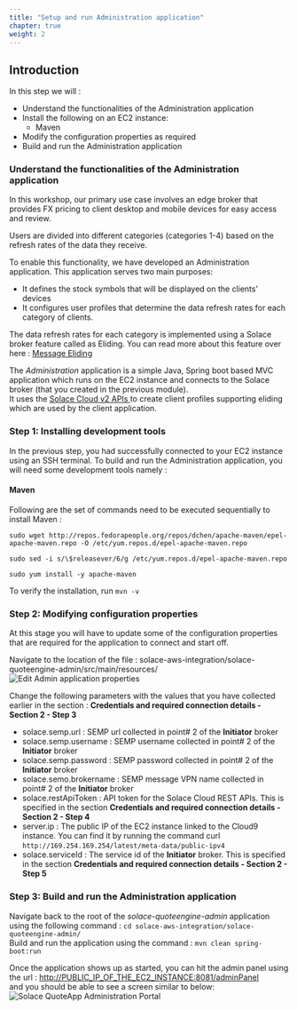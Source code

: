 ```yaml
---
title: "Setup and run Administration application"
chapter: true
weight: 2 
---
```


## Introduction

In this step we will  :

- Understand the functionalities of the Administration application
- Install the following on an EC2 instance:
    - Maven
- Modify the configuration properties as required
- Build and run the Administration application

### Understand the functionalities of the Administration application

In this workshop, our primary use case involves an edge broker that provides FX pricing to client desktop and mobile
devices for easy access and review.

Users are divided into different categories (categories 1-4) based on the refresh rates of the data they receive.

To enable this functionality, we have developed an Administration application. This application serves two main
purposes:

- It defines the stock symbols that will be displayed on the clients' devices
- It configures user profiles that determine the data refresh rates for each category of clients.

The data refresh rates for each category is implemented using a Solace broker feature called as Eliding. You can read
more about this feature over
here : [Message Eliding](https://docs.solace.com/Messaging/Direct-Msg/Direct-Messages.htm?Highlight=message%20eliding#Message-Eliding)

The _Administration_ application is a simple Java, Spring boot based MVC application which runs on the EC2 instance and
connects to the Solace broker (that you created in the previous module). \
It uses the [Solace Cloud v2 APIs ](https://api.solace.dev/cloud/reference/using-the-v2-rest-apis-for-pubsub-cloud) to
create client profiles supporting eliding which are used by the client application.

### Step 1: Installing development tools

In the previous step, you had successfully connected to your EC2 instance using an SSH terminal.
To build and run the Administration application, you will need some development tools namely :

#### Maven

Following are the set of commands need to be executed sequentially to install Maven :

`sudo wget http://repos.fedorapeople.org/repos/dchen/apache-maven/epel-apache-maven.repo -O /etc/yum.repos.d/epel-apache-maven.repo`

`sudo sed -i s/\$releasever/6/g /etc/yum.repos.d/epel-apache-maven.repo`

`sudo yum install -y apache-maven`

To verify the installation, run `mvn -v`

### Step 2: Modifying configuration properties

At this stage you will have to update some of the configuration properties that are required for the application to
connect and start off.

Navigate to the location of the file : solace-aws-integration/solace-quoteengine-admin/src/main/resources/
![Edit Admin application properties](/images/moduleTwo/edit-admin-app-properties.png)

Change the following parameters with the values that you have collected earlier in the section : **Credentials and required connection details - Section 2 - Step 3**

- solace.semp.url : SEMP url collected in point# 2 of the **Initiator** broker
- solace.semp.username : SEMP username collected in point# 2 of the **Initiator** broker
- solace.semp.password : SEMP password collected in point# 2 of the **Initiator** broker
- solace.semo.brokername : SEMP message VPN name collected in point# 2 of the **Initiator** broker
- solace.restApiToken : API token for the Solace Cloud REST APIs. This is specified in the section **Credentials and required connection details - Section 2 - Step 4**
- server.ip : The public IP of the EC2 instance linked to the Cloud9 instance. You can find it by running the command curl `http://169.254.169.254/latest/meta-data/public-ipv4`
- solace.serviceId : The service id of the **Initiator** broker. This is specified in the section **Credentials and required connection details - Section 2 - Step 5**

### Step 3: Build and run the Administration application

Navigate back to the root of the _solace-quoteengine-admin_ application using the following command : `cd solace-aws-integration/solace-quoteengine-admin/` \
Build and run the application using the command  : `mvn clean spring-boot:run`

Once the application shows up as started, you can hit the admin panel using the url :
[http://PUBLIC_IP_OF_THE_EC2_INSTANCE:8081/adminPanel](http://PUBLIC_IP_OF_THE_EC2_INSTANCE:8081/adminPanel) \
and you should be able to see a screen similar to below:
![Solace QuoteApp Administration Portal](/images/moduleTwo/Solace-QuoteApp-Admin.png)

